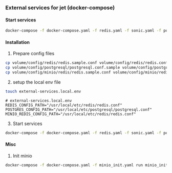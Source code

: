 ### External services for jet (docker-compose)

#### Start services
```bash
docker-compose -f docker-compose.yaml -f redis.yaml -f sonic.yaml -f postgresql.yaml -f minio.yaml up
```

#### Installation
1. Prepare config files

```bash
cp volume/config/redis/redis.sample.conf volume/config/redis/redis.conf
cp volume/config/postgresql/postgresql.conf.sample volume/config/postgresql/postgresql.conf
cp volume/config/minio/redis/redis.sample.conf volume/config/minio/redis/redis.conf
```

2. setup the local env file
```bash
touch external-services.local.env
```

```env
# external-services.local.env
REDIS_CONFIG_PATH="/usr/local/etc/redis/redis.conf"
POSTGRES_CONFIG_PATH="/usr/local/etc/postgresql/postgresql.conf"
MINIO_REDIS_CONFIG_PATH="/usr/local/etc/redis/redis.conf"
```

3. Start services
```bash
docker-compose -f docker-compose.yaml -f redis.yaml -f sonic.yaml -f postgresql.yaml -f minio.yaml up -d
```

#### Misc

1. Init minio
```bash
docker-compose -f docker-compose.yaml -f minio_init.yaml run minio_init
```
